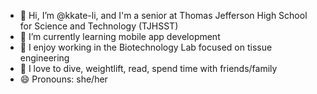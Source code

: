 - 👋 Hi, I’m @kkate-li, and I'm a senior at Thomas Jefferson High School for Science and Technology (TJHSST)
- 🌱 I’m currently learning mobile app development
- 🥼 I enjoy working in the Biotechnology Lab focused on tissue engineering
- 👀 I love to dive, weightlift, read, spend time with friends/family
- 😄 Pronouns: she/her


<!---
kkate-li/kkate-li is a ✨ special ✨ repository because its `README.md` (this file) appears on your GitHub profile.
You can click the Preview link to take a look at your changes. - 💞️ I’m looking to collaborate on ...
- 📫 How to reach me ... - ⚡ Fun fact: ...
--->
